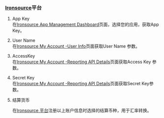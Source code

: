 ### [Ironsource](https://platform.supersonic.com/partners/)平台

1.   App Key     
在[Ironsource App Management Dashboard](https://platform.ironsrc.com/partners/applications)页面，选择您的应用，获取App Key。

2.  User Name  
在[Ironsource My Account -User Info](https://platform.ironsrc.com/partners/account/generalInfo)页面获取User Name 参数。

3.  AccessKey     
 在[Ironsource My Account -Reporting API Details](https://platform.ironsrc.com/partners/account/apiDetails)页面获取Access Key 参数。

4.  Secret Key      
 在[Ironsource My Account -Reporting API Details](https://platform.ironsrc.com/partners/account/apiDetails)页面获取Secret Key参数。

5. 结算货币

   在[Ironsource 平台](https://platform.supersonic.com/partners/)注册以上账户信息时选择的结算币种，用于汇率转换。
